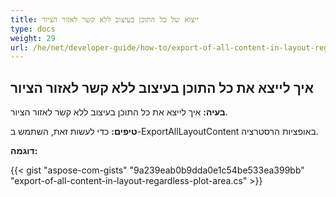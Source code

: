 ```yaml
---
title: ייצוא של כל התוכן בעיצוב ללא קשר לאזור הציור
type: docs
weight: 29
url: /he/net/developer-guide/how-to/export-of-all-content-in-layout-regardless-plot-area/
---
```


## **איך לייצא את כל התוכן בעיצוב ללא קשר לאזור הציור**

**בעיה:** איך לייצא את כל התוכן בעיצוב ללא קשר לאזור הציור.

**טיפים:** כדי לעשות זאת, השתמש ב-ExportAllLayoutContent באופציות הרסטרציה.

**דוגמה:**

{{< gist "aspose-com-gists" "9a239eab0b9dda0e1c54be533ea399bb" "export-of-all-content-in-layout-regardless-plot-area.cs" >}}
